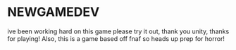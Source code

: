 # NEWGAMEDEV
ive been working hard on this game please try it out, thank you unity, thanks for playing!
Also, this is a game based off fnaf
so heads up prep for horror!
